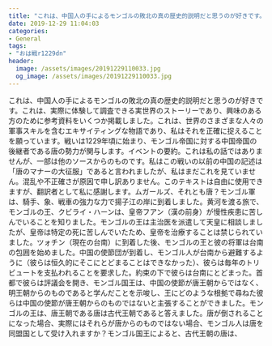 ```yaml
---
title: "これは、中国人の手によるモンゴルの敗北の真の歴史的説明だと思うのが好きです。"
date: 2019-12-29 11:04:03
categories:
- General
tags:
- "おは戦r1229dn"
header:
  image: /assets/images/20191229110033.jpg
  og_image: /assets/images/20191229110033.jpg
---
```


これは、中国人の手によるモンゴルの敗北の真の歴史的説明だと思うのが好きです。これは、実際に体験して調査できる実世界のストーリーであり、興味のある方のために参考資料をいくつか掲載しました。これは、世界のさまざまな人々の軍事スキルを含むエキサイティングな物語であり、私はそれを正確に捉えることを願っています。戦いは1229年頃に始まり、モンゴル帝国に対する中国帝国の後継者である唐の勢力が関与します。イベントの要約。これは私の話ではありませんが、一部は他のソースからのものです。私はこの戦いの以前の中国の記述は「唐のマナーの大征服」であると言われましたが、私はまだこれを見ていません。混乱や不正確さが原因で申し訳ありません。このテキストは自由に使用できますが、翻訳者として私に感謝します。ムガールズ、それとも唐？モンゴル軍は、騎手、象、戦車の強力な力で揚子江の岸に到着しました。黄河を渡る旅で、モンゴルの王、クビライ・ハーンは、皇帝フアン（漢の前身）が慢性疾患に苦しんでいることを知りました。モンゴルの王は主治医を派遣して天皇に相談しましたが、皇帝は特定の死に苦しんでいたため、皇帝を治療することは禁じられていました。ツォチン（現在の台南）に到着した後、モンゴルの王と彼の将軍は台南の包囲を始めました。中国の使節団が到着し、モンゴル人が台南から避難するように（彼らは恒久的にそこにとどまることはできなかった）、彼らは毎年のトリビュートを支払われることを要求した。約束の下で彼らは台南にとどまった。首都で彼らは評議会を開き、モンゴル国王は、中国の使節が唐王朝からではなく、明王朝からのものであると学んだことを示唆し、王にどのような根拠で尋ねた彼らは中国の使節が唐王朝からのものではないと主張することができました。モンゴルの王は、唐王朝である唐は古代王朝であると答えました。唐が倒されることになった場合、実際にはそれらが唐からのものではない場合、モンゴル人は唐を同盟国として受け入れますか？モンゴル国王によると、古代王朝の唐は、
